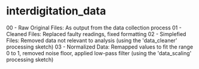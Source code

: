 # interdigitation_data

00 - Raw Original Files: As output from the data collection process
01 - Cleaned Files: Replaced faulty readings, fixed formatting
02 - Simplefied Files: Removed data not relevant to analysis (using the 'data_cleaner' processing sketch)
03 - Normalized Data: Remapped values to fit the range 0 to 1, removed noise floor, applied low-pass filter (using the 'data_scaling' processing sketch)
